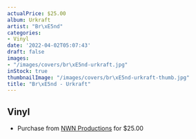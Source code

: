 ```yaml
---
actualPrice: $25.00
album: Urkraft
artist: "Br\xE5nd"
categories:
- Vinyl
date: '2022-04-02T05:07:43'
draft: false
images:
- "/images/covers/br\xE5nd-urkraft.jpg"
inStock: true
thumbnailImage: "/images/covers/br\xE5nd-urkraft-thumb.jpg"
title: "Br\xE5nd - Urkraft"
---
```


## Vinyl
* Purchase from [NWN Productions](http://shop.nwnprod.com/index.php?route=product/product&path=75&product_id=22164&sort=pd.name&order=ASC) for $25.00
